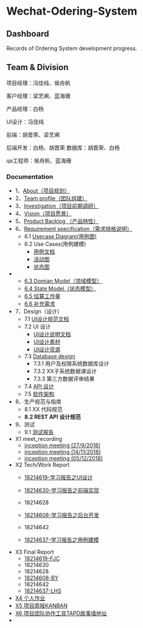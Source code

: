 # Wechat-Odering-System

## Dashboard

Records of Ordering System development progress.

## Team & Division

项目经理：冯佳纯、侯舟帆

客户经理：梁艺阐、蓝海珊

产品经理：白杨

UI设计：冯佳纯

前端：胡晋荣、梁艺阐

后端开发：白杨、胡晋荣
数据库：胡晋荣、白杨

qa工程师：侯舟帆、蓝海珊



### Documentation

- 1、[About（项目规划）](https://github.com/2018SystemAnalysis/Wechat-Odering-System/blob/master/report/documents/About.md)
- 2、[Team profile（团队组建）](https://github.com/2018SystemAnalysis/Wechat-Odering-System/blob/master/report/documents/team_profile.md)
- 3、[Investigation（项目前期调研）](https://github.com/2018SystemAnalysis/Wechat-Odering-System/blob/master/report/documents/%E4%BA%A7%E5%93%81%E8%B0%83%E6%9F%A5%E6%8A%A5%E5%91%8A.md)
- 4、[Vision（项目愿景）](https://github.com/2018SystemAnalysis/Wechat-Odering-System/blob/master/report/documents/expectation.md)
- 5、[Product Backlog （产品特性）](https://github.com/2018SystemAnalysis/Wechat-Odering-System/blob/master/report/documents/Product_backlog.md)
- 6、[Requirement specification（需求规格说明）]()
  - 6.1 [Usecase Diagram(用例图)](https://github.com/2018SystemAnalysis/Wechat-Odering-System/blob/master/report/documents/usecase.md)
  - 6.2 Use Cases(用例建模)
    - [用例文档](https://github.com/2018SystemAnalysis/Wechat-Odering-System/blob/master/report/documents/%E7%94%A8%E4%BE%8B%E6%96%87%E6%A1%A3.md)
    - [活动图](https://github.com/2018SystemAnalysis/Wechat-Odering-System/blob/master/report/documents/%E6%B4%BB%E5%8A%A8%E5%9B%BE.md)
    - [状态图](https://github.com/2018SystemAnalysis/Wechat-Odering-System/blob/master/report/documents/%E7%8A%B6%E6%80%81%E5%9B%BE.md)
- - [6.3 Domian Model（领域模型）](https://github.com/2018SystemAnalysis/Wechat-Odering-System/blob/master/report/documents/%E9%A2%86%E5%9F%9F%E6%A8%A1%E5%9E%8B.md)
  - [6.4 State Model（状态模型）](https://github.com/2018SystemAnalysis/Wechat-Odering-System/blob/master/documents/****.md)
  - [6.5 估算工作量](https://github.com/2018SystemAnalysis/Wechat-Odering-System/blob/master/report/documents/%E4%BC%B0%E7%AE%97%E5%B7%A5%E4%BD%9C%E9%87%8F.md)
  - [6.6 补充需求](https://github.com/2018SystemAnalysis/Wechat-Odering-System/blob/master/report/documents/Supplementary%20Requirements.md)
- 7、Design（设计）
  - 7.1 [UI设计规范文档](https://github.com/2018SystemAnalysis/Wechat-Odering-System/blob/master/report/documents/UIBacklog.md)
  - 7.2 UI 设计
    - [UI设计说明文档](https://github.com/2018SystemAnalysis/Wechat-Odering-System/blob/master/report/documents/UI-Design.md)
    - [UI设计素材](https://github.com/2018SystemAnalysis/Wechat-Odering-System/tree/master/assets/picture)
    - [UI设计资源](https://github.com/2018SystemAnalysis/Wechat-Odering-System/tree/master/assets/UI)
  - 7.3 [Database design](https://github.com/2018SystemAnalysis/Wechat-Odering-System/blob/master/report/documents/E-R%20%E9%80%BB%E8%BE%91%E6%A8%A1%E5%9E%8B.md)
    - 7.3.1 用户及权限系统数据库设计
    - 7.3.2 XX子系统数据课设计
    - 7.3.3 第三方数据评审结果
  - 7.4 [API 设计](https://github.com/2018SystemAnalysis/Wechat-Odering-System/blob/master/report/documents/API%E8%AE%BE%E8%AE%A1.md)
  - 7.5 [软件架构](https://github.com/2018SystemAnalysis/Wechat-Odering-System/blob/master/report/documents/Software%20Architecture%20Document.md)
- 8、生产规范与指南
  - 8.1 XX 代码规范
  - **8.2 REST API 设计规范**
- 9、测试
  - 9.1 [测试报告](https://github.com/2018SystemAnalysis/Wechat-Odering-System/blob/master/report/documents/Test%20Report.md)
- X1 meet_recording
  - [inception meeting (27/9/2018)](https://github.com/2018SystemAnalysis/Wechat-Odering-System/blob/master/report/meeting_records/Inception.md)
  - [inception meeting (14/11/2018)](https://github.com/2018SystemAnalysis/Wechat-Odering-System/blob/master/report/meeting_records/Inception2.md)
  - [inception meeting (05/12/2018)](https://github.com/2018SystemAnalysis/Wechat-Odering-System/blob/master/report/meeting_records/Inception2.md)
- X2 Tech/Work Report
  - [18214619-学习报告之UI设计](https://github.com/2018SystemAnalysis/Wechat-Odering-System/blob/master/report/documents/fjc_teach_report.md)

  - [18214630-学习报告之前端实现](https://github.com/2018SystemAnalysis/Wechat-Odering-System/blob/master/report/documents/hjr_teach_report.md)

  - 18214628

  - [18214608-学习报告之后台开发](https://github.com/2018SystemAnalysis/Wechat-Odering-System/blob/master/report/documents/by_teach_report.md)

  - 18214642

  - [18214637-学习报告之用例建模](https://github.com/2018SystemAnalysis/Wechat-Odering-System/blob/master/report/documents/lhs_teach_report.md)
- X3 Final Report
  - [18214619-FJC](https://github.com/2018SystemAnalysis/Wechat-Odering-System/blob/master/report/documents/final_report_fjc.md)
  - 18214630
  - 18214628
  - [18214608-BY](https://github.com/2018SystemAnalysis/Wechat-Odering-System/blob/master/report/documents/%E4%B8%AA%E4%BA%BA%E6%80%BB%E7%BB%93_%E7%99%BD%E6%9D%A8.md)
  - 18214642
  - [18214637-LHS](https://github.com/2018SystemAnalysis/Wechat-Odering-System/blob/master/report/documents/final_report_lhs.md)
- [X4 个人作业]()
- [X5 项目周报KANBAN](https://github.com/2018SystemAnalysis/Wechat-Odering-System/projects)
- [X6 项目团队协作工具TAPD故事墙地址](https://www.tapd.cn/44300314/prong/storywalls)
- ​

